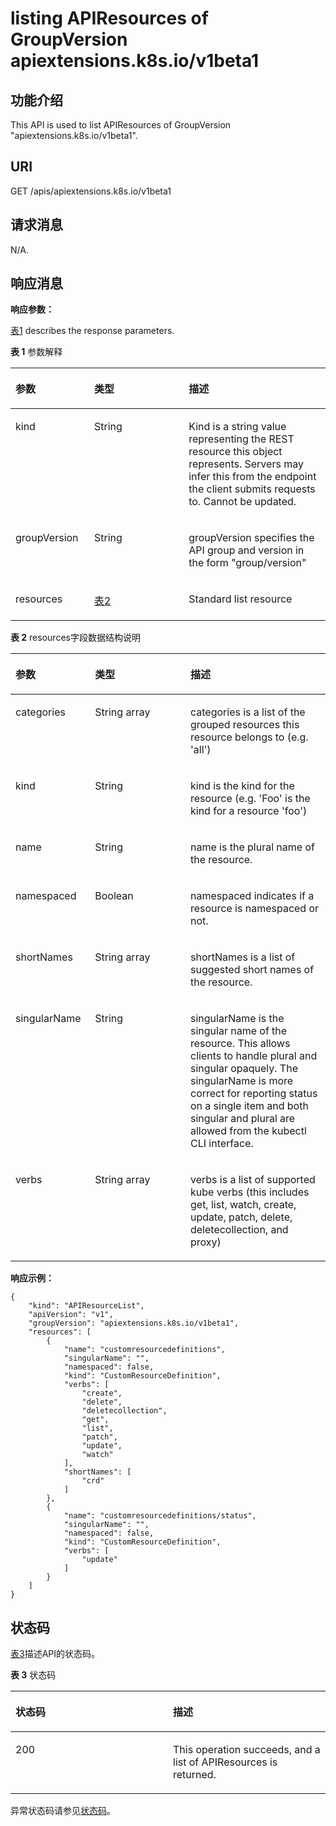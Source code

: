 # listing APIResources of GroupVersion apiextensions.k8s.io/v1beta1<a name="cce_02_0205"></a>

## 功能介绍<a name="section41993139"></a>

This API is used to list APIResources of GroupVersion "apiextensions.k8s.io/v1beta1".

## URI<a name="section42393933"></a>

GET /apis/apiextensions.k8s.io/v1beta1

## 请求消息<a name="section46001078"></a>

N/A.

## 响应消息<a name="section11356519"></a>

**响应参数：**

[表1](#d0e50109)  describes the response parameters.

**表 1**  参数解释

<a name="d0e50109"></a>
<table><thead align="left"><tr id="row65222624"><th class="cellrowborder" valign="top" width="25%" id="mcps1.2.4.1.1"><p id="p48541153"><a name="p48541153"></a><a name="p48541153"></a>参数</p>
</th>
<th class="cellrowborder" valign="top" width="30%" id="mcps1.2.4.1.2"><p id="p39519315"><a name="p39519315"></a><a name="p39519315"></a>类型</p>
</th>
<th class="cellrowborder" valign="top" width="45%" id="mcps1.2.4.1.3"><p id="p46947933"><a name="p46947933"></a><a name="p46947933"></a>描述</p>
</th>
</tr>
</thead>
<tbody><tr id="row44686248"><td class="cellrowborder" valign="top" width="25%" headers="mcps1.2.4.1.1 "><p id="p62816348"><a name="p62816348"></a><a name="p62816348"></a>kind</p>
</td>
<td class="cellrowborder" valign="top" width="30%" headers="mcps1.2.4.1.2 "><p id="p54959391"><a name="p54959391"></a><a name="p54959391"></a>String</p>
</td>
<td class="cellrowborder" valign="top" width="45%" headers="mcps1.2.4.1.3 "><p id="p22525724"><a name="p22525724"></a><a name="p22525724"></a>Kind is a string value representing the REST resource this object represents. Servers may infer this from the endpoint the client submits requests to. Cannot be updated.</p>
</td>
</tr>
<tr id="row1404927"><td class="cellrowborder" valign="top" width="25%" headers="mcps1.2.4.1.1 "><p id="p46690243"><a name="p46690243"></a><a name="p46690243"></a>groupVersion</p>
</td>
<td class="cellrowborder" valign="top" width="30%" headers="mcps1.2.4.1.2 "><p id="p23813332"><a name="p23813332"></a><a name="p23813332"></a>String</p>
</td>
<td class="cellrowborder" valign="top" width="45%" headers="mcps1.2.4.1.3 "><p id="p49831705"><a name="p49831705"></a><a name="p49831705"></a>groupVersion specifies the API group and version in the form "group/version"</p>
</td>
</tr>
<tr id="row45832162"><td class="cellrowborder" valign="top" width="25%" headers="mcps1.2.4.1.1 "><p id="p21417681"><a name="p21417681"></a><a name="p21417681"></a>resources</p>
</td>
<td class="cellrowborder" valign="top" width="30%" headers="mcps1.2.4.1.2 "><p id="p57110633"><a name="p57110633"></a><a name="p57110633"></a><a href="#cce_02_0205__d0e50159">表2</a></p>
</td>
<td class="cellrowborder" valign="top" width="45%" headers="mcps1.2.4.1.3 "><p id="p26155994"><a name="p26155994"></a><a name="p26155994"></a>Standard list resource</p>
</td>
</tr>
</tbody>
</table>

**表 2**  resources字段数据结构说明

<a name="d0e50159"></a>
<table><thead align="left"><tr id="row42313316"><th class="cellrowborder" valign="top" width="25.252525252525253%" id="mcps1.2.4.1.1"><p id="p4826570"><a name="p4826570"></a><a name="p4826570"></a>参数</p>
</th>
<th class="cellrowborder" valign="top" width="30.303030303030305%" id="mcps1.2.4.1.2"><p id="p55407860"><a name="p55407860"></a><a name="p55407860"></a>类型</p>
</th>
<th class="cellrowborder" valign="top" width="44.44444444444445%" id="mcps1.2.4.1.3"><p id="p58851658"><a name="p58851658"></a><a name="p58851658"></a>描述</p>
</th>
</tr>
</thead>
<tbody><tr id="row2255030"><td class="cellrowborder" valign="top" width="25.252525252525253%" headers="mcps1.2.4.1.1 "><p id="p48439709"><a name="p48439709"></a><a name="p48439709"></a>categories</p>
</td>
<td class="cellrowborder" valign="top" width="30.303030303030305%" headers="mcps1.2.4.1.2 "><p id="p31302377"><a name="p31302377"></a><a name="p31302377"></a>String array</p>
</td>
<td class="cellrowborder" valign="top" width="44.44444444444445%" headers="mcps1.2.4.1.3 "><p id="p52464642"><a name="p52464642"></a><a name="p52464642"></a>categories is a list of the grouped resources this resource belongs to (e.g. 'all')</p>
</td>
</tr>
<tr id="row2419735"><td class="cellrowborder" valign="top" width="25.252525252525253%" headers="mcps1.2.4.1.1 "><p id="p61780813"><a name="p61780813"></a><a name="p61780813"></a>kind</p>
</td>
<td class="cellrowborder" valign="top" width="30.303030303030305%" headers="mcps1.2.4.1.2 "><p id="p38189956"><a name="p38189956"></a><a name="p38189956"></a>String</p>
</td>
<td class="cellrowborder" valign="top" width="44.44444444444445%" headers="mcps1.2.4.1.3 "><p id="p6378723"><a name="p6378723"></a><a name="p6378723"></a>kind is the kind for the resource (e.g. 'Foo' is the kind for a resource 'foo')</p>
</td>
</tr>
<tr id="row57408514"><td class="cellrowborder" valign="top" width="25.252525252525253%" headers="mcps1.2.4.1.1 "><p id="p19578033"><a name="p19578033"></a><a name="p19578033"></a>name</p>
</td>
<td class="cellrowborder" valign="top" width="30.303030303030305%" headers="mcps1.2.4.1.2 "><p id="p42316829"><a name="p42316829"></a><a name="p42316829"></a>String</p>
</td>
<td class="cellrowborder" valign="top" width="44.44444444444445%" headers="mcps1.2.4.1.3 "><p id="p5111085"><a name="p5111085"></a><a name="p5111085"></a>name is the plural name of the resource.</p>
</td>
</tr>
<tr id="row45999766"><td class="cellrowborder" valign="top" width="25.252525252525253%" headers="mcps1.2.4.1.1 "><p id="p34993560"><a name="p34993560"></a><a name="p34993560"></a>namespaced</p>
</td>
<td class="cellrowborder" valign="top" width="30.303030303030305%" headers="mcps1.2.4.1.2 "><p id="p15906098"><a name="p15906098"></a><a name="p15906098"></a>Boolean</p>
</td>
<td class="cellrowborder" valign="top" width="44.44444444444445%" headers="mcps1.2.4.1.3 "><p id="p13325581"><a name="p13325581"></a><a name="p13325581"></a>namespaced indicates if a resource is namespaced or not.</p>
</td>
</tr>
<tr id="row52821370"><td class="cellrowborder" valign="top" width="25.252525252525253%" headers="mcps1.2.4.1.1 "><p id="p50672601"><a name="p50672601"></a><a name="p50672601"></a>shortNames</p>
</td>
<td class="cellrowborder" valign="top" width="30.303030303030305%" headers="mcps1.2.4.1.2 "><p id="p10840012"><a name="p10840012"></a><a name="p10840012"></a>String array</p>
</td>
<td class="cellrowborder" valign="top" width="44.44444444444445%" headers="mcps1.2.4.1.3 "><p id="p5625788"><a name="p5625788"></a><a name="p5625788"></a>shortNames is a list of suggested short names of the resource.</p>
</td>
</tr>
<tr id="row50632094"><td class="cellrowborder" valign="top" width="25.252525252525253%" headers="mcps1.2.4.1.1 "><p id="p7558931"><a name="p7558931"></a><a name="p7558931"></a>singularName</p>
</td>
<td class="cellrowborder" valign="top" width="30.303030303030305%" headers="mcps1.2.4.1.2 "><p id="p8293689"><a name="p8293689"></a><a name="p8293689"></a>String</p>
</td>
<td class="cellrowborder" valign="top" width="44.44444444444445%" headers="mcps1.2.4.1.3 "><p id="p700215"><a name="p700215"></a><a name="p700215"></a>singularName is the singular name of the resource. This allows clients to handle plural and singular opaquely. The singularName is more correct for reporting status on a single item and both singular and plural are allowed from the kubectl CLI interface.</p>
</td>
</tr>
<tr id="row6301943"><td class="cellrowborder" valign="top" width="25.252525252525253%" headers="mcps1.2.4.1.1 "><p id="p40695406"><a name="p40695406"></a><a name="p40695406"></a>verbs</p>
</td>
<td class="cellrowborder" valign="top" width="30.303030303030305%" headers="mcps1.2.4.1.2 "><p id="p7993552"><a name="p7993552"></a><a name="p7993552"></a>String array</p>
</td>
<td class="cellrowborder" valign="top" width="44.44444444444445%" headers="mcps1.2.4.1.3 "><p id="p43497991"><a name="p43497991"></a><a name="p43497991"></a>verbs is a list of supported kube verbs (this includes get, list, watch, create, update, patch, delete, deletecollection, and proxy)</p>
</td>
</tr>
</tbody>
</table>

**响应示例：**

```
{
    "kind": "APIResourceList",
    "apiVersion": "v1",
    "groupVersion": "apiextensions.k8s.io/v1beta1",
    "resources": [
        {
            "name": "customresourcedefinitions",
            "singularName": "",
            "namespaced": false,
            "kind": "CustomResourceDefinition",
            "verbs": [
                "create",
                "delete",
                "deletecollection",
                "get",
                "list",
                "patch",
                "update",
                "watch"
            ],
            "shortNames": [
                "crd"
            ]
        },
        {
            "name": "customresourcedefinitions/status",
            "singularName": "",
            "namespaced": false,
            "kind": "CustomResourceDefinition",
            "verbs": [
                "update"
            ]
        }
    ]
}
```

## 状态码<a name="section35099809"></a>

[表3](#d0e50260)描述API的状态码。

**表 3**  状态码

<a name="d0e50260"></a>
<table><thead align="left"><tr id="row37120553"><th class="cellrowborder" valign="top" width="50%" id="mcps1.2.3.1.1"><p id="p53974854"><a name="p53974854"></a><a name="p53974854"></a>状态码</p>
</th>
<th class="cellrowborder" valign="top" width="50%" id="mcps1.2.3.1.2"><p id="p9887043"><a name="p9887043"></a><a name="p9887043"></a>描述</p>
</th>
</tr>
</thead>
<tbody><tr id="row62653000"><td class="cellrowborder" valign="top" width="50%" headers="mcps1.2.3.1.1 "><p id="p41728254"><a name="p41728254"></a><a name="p41728254"></a>200</p>
</td>
<td class="cellrowborder" valign="top" width="50%" headers="mcps1.2.3.1.2 "><p id="p24545420"><a name="p24545420"></a><a name="p24545420"></a>This operation succeeds, and a list of APIResources is returned.</p>
</td>
</tr>
</tbody>
</table>

异常状态码请参见[状态码](状态码.md)。

